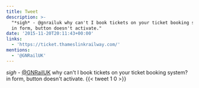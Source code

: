 ```yaml
---
title: Tweet
description: >-
  "*sigh* - @gnrailuk why can't I book tickets on your ticket booking system? 
  in form, button doesn't activate."
date: '2015-11-20T20:11:43+00:00'
links:
  - 'https://ticket.thameslinkrailway.com/'
mentions:
  - '@GNRailUK'
---
```

*sigh* - [@GNRailUK](https://twitter.com/@GNRailUK) why can't I book tickets on your ticket booking system?  in form, button doesn't activate.
      {{< tweet 1 0 >}}
    
